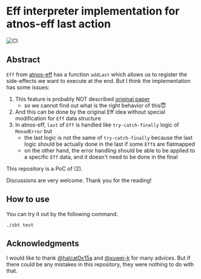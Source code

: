 Eff interpreter implementation for atnos-eff last action 
===========================================================

![CI](https://github.com/y-yu/atnos-eff-last-action/workflows/CI/badge.svg)


## Abstract

`Eff` from [atnos-eff](https://github.com/atnos-org/eff) has a function `addLast`
which allows us to register the side-effects we want to execute at the end.
But I think the implementation has some issues:

1. This feature is probably NOT described [original paper](http://okmij.org/ftp/Haskell/extensible/more.pdf)
    - so we cannot find out what is the right behavior of this😇
2. And this can be done by the original Eff idea without special modification for `Eff` data structure
3. In atnos-eff, `last` of `Eff` is handled like `try-catch-finally` logic of `MonadError` but
    - the last logic is not the same of `try-catch-finally` because the last logic should be actually done in the last
      if some `Eff`s are flatmapped
    - on the other hand, the error handling should be able to be applied to a specific `Eff` data, and it doesn't need to be done in the final

This repository is a PoC of (2).

Discussions are very welcome. Thank you for the reading!

## How to use

You can try it out by the following command.

```console
./sbt test
```

## Acknowledgments

I would like to thank [@halcat0x15a](https://github.com/halcat0x15a) and [@xuwei-k](https://github.com/xuwei-k) for many advices.
But if there could be any mistakes in this repository, they were nothing to do with that.

